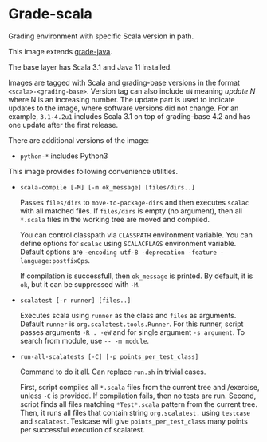 # Grade-scala

Grading environment with specific Scala version in path.

This image extends [grade-java](https://github.com/apluslms/grade-java).

The base layer has Scala 3.1 and Java 11 installed.

Images are tagged with Scala and grading-base versions in the format `<scala>-<grading-base>`.
Version tag can also include `uN` meaning *update N* where N is an increasing number.
The update part is used to indicate updates to the image, where software versions did not change.
For an example, `3.1-4.2u1` includes Scala 3.1 on top of grading-base 4.2 and has one update after the first release.

There are additional versions of the image:

* `python-*` includes Python3


This image provides following convenience utilities.

* `scala-compile [-M] [-m ok_message] [files/dirs..]`

    Passes `files/dirs` to `move-to-package-dirs` and then executes `scalac` with all matched files.
    If `files/dirs` is empty (no argument), then all `*.scala` files in the working tree are moved and compiled.

    You can control classpath via `CLASSPATH` environment variable.
    You can define options for `scalac` using `SCALACFLAGS` environment variable.
    Default options are `-encoding utf-8 -deprecation -feature -language:postfixOps`.

    If compilation is successfull, then `ok_message` is printed.
    By default, it is `ok`, but it can be suppressed with `-M`.

* `scalatest [-r runner] [files..]`

    Executes scala using `runner` as the class and `files` as arguments.
    Default `runner` is `org.scalatest.tools.Runner`.
    For this runner, script passes arguments `-R . -eW` and for single argument `-s argument`.
    To search from module, use `-- -m module`.

* `run-all-scalatests [-C] [-p points_per_test_class]`

    Command to do it all.
    Can replace `run.sh` in trivial cases.

    First, script compiles all `*.scala` files from the current tree and /exercise, unless `-C` is provided.
    If compilation fails, then no tests are run.
    Second, script finds all files matching `*Test*.scala` pattern from the current tree.
    Then, it runs all files that contain string `org.scalatest.` using `testcase` and `scalatest`.
    Testcase will give `points_per_test_class` many points per successful execution of scalatest.
